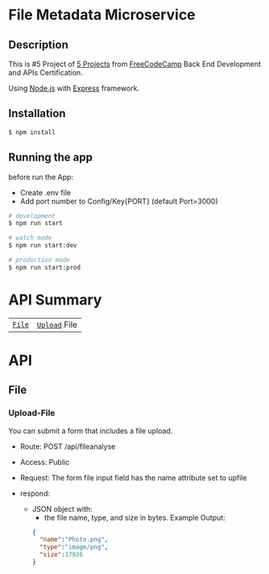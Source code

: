# File Metadata Microservice

## Description

This is #5 Project of [5 Projects](https://github.com/KhaledTolba/5-microservice-APIs) from [FreeCodeCamp](https://www.freecodecamp.org/) Back End Development and APIs Certification.

Using [Node.js](https://nodejs.org/en/docs) with [Express](https://expressjs.com/) framework.

## Installation

```bash
$ npm install
```

## Running the app

before run the App:

- Create .env file
- Add port number to Config/Key{PORT} (default Port=3000)

```bash
# development
$ npm run start

# watch mode
$ npm run start:dev

# production mode
$ npm run start:prod
```

# API Summary

|                 |                               |
| :-------------: | :---------------------------: |
| [`File`](#File) | [`Upload`](#Upload-File) File |

# API

## File

### Upload-File

You can submit a form that includes a file upload.

- Route: POST /api/fileanalyse

- Access: Public

- Request: The form file input field has the name attribute set to upfile

- respond:
  - JSON object with:
    - the file name, type, and size in bytes.
    Example Output:
    ```json
    {
      "name":"Photo.png",
      "type":"image/png",
      "size":17926
    }
    ```
